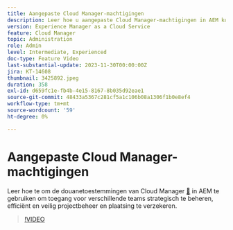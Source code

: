 ```yaml
---
title: Aangepaste Cloud Manager-machtigingen
description: Leer hoe u aangepaste Cloud Manager-machtigingen in AEM kunt gebruiken om de toegang voor verschillende teams strategisch te beheren en zo een efficiënt en veilig projectbeheer en -implementatie te garanderen.
version: Experience Manager as a Cloud Service
feature: Cloud Manager
topic: Administration
role: Admin
level: Intermediate, Experienced
doc-type: Feature Video
last-substantial-update: 2023-11-30T00:00:00Z
jira: KT-14608
thumbnail: 3425892.jpeg
duration: 358
exl-id: d659fc1e-fb4b-4e15-8167-8b035d92eae1
source-git-commit: 48433a5367c281cf5a1c106b08a1306f1b0e8ef4
workflow-type: tm+mt
source-wordcount: '59'
ht-degree: 0%

---
```


# Aangepaste Cloud Manager-machtigingen

Leer hoe te om de douanetoestemmingen van Cloud Manager [&#128279;](https://experienceleague.adobe.com/docs/experience-manager-cloud-manager/content/requirements/custom-permissions.html) in AEM te gebruiken om toegang voor verschillende teams strategisch te beheren, efficiënt en veilig projectbeheer en plaatsing te verzekeren.

>[!VIDEO](https://video.tv.adobe.com/v/3425892/?learn=on)

